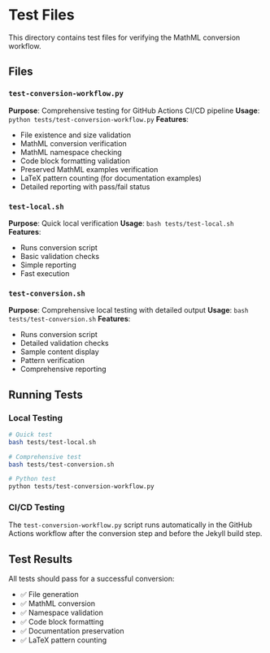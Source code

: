 # Test Files

This directory contains test files for verifying the MathML conversion workflow.

## Files

### `test-conversion-workflow.py`

**Purpose**: Comprehensive testing for GitHub Actions CI/CD pipeline
**Usage**: `python tests/test-conversion-workflow.py`
**Features**:

- File existence and size validation
- MathML conversion verification
- MathML namespace checking
- Code block formatting validation
- Preserved MathML examples verification
- LaTeX pattern counting (for documentation examples)
- Detailed reporting with pass/fail status

### `test-local.sh`

**Purpose**: Quick local verification
**Usage**: `bash tests/test-local.sh`
**Features**:

- Runs conversion script
- Basic validation checks
- Simple reporting
- Fast execution

### `test-conversion.sh`

**Purpose**: Comprehensive local testing with detailed output
**Usage**: `bash tests/test-conversion.sh`
**Features**:

- Runs conversion script
- Detailed validation checks
- Sample content display
- Pattern verification
- Comprehensive reporting

## Running Tests

### Local Testing

```bash
# Quick test
bash tests/test-local.sh

# Comprehensive test
bash tests/test-conversion.sh

# Python test
python tests/test-conversion-workflow.py
```

### CI/CD Testing

The `test-conversion-workflow.py` script runs automatically in the GitHub Actions workflow after the conversion step and before the Jekyll build step.

## Test Results

All tests should pass for a successful conversion:

- ✅ File generation
- ✅ MathML conversion
- ✅ Namespace validation
- ✅ Code block formatting
- ✅ Documentation preservation
- ✅ LaTeX pattern counting
